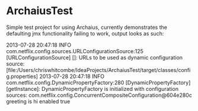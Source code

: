 ArchaiusTest
============

Simple test project for using Archaius, currently demonstrates the defaulting jmx functionality failing to work, output looks as such:


2013-07-28 20:47:18 INFO  com.netflix.config.sources.URLConfigurationSource:125 [URLConfigurationSource] [<init>]: URLs to be used as dynamic configuration source: [file:/Users/chriswhitcombe/IdeaProjects/ArchaiusTest/target/classes/config.properties]
2013-07-28 20:47:18 INFO  com.netflix.config.DynamicPropertyFactory:280 [DynamicPropertyFactory] [getInstance]: DynamicPropertyFactory is initialized with configuration sources: com.netflix.config.ConcurrentCompositeConfiguration@604e280c
greeting is hi
enabled true
